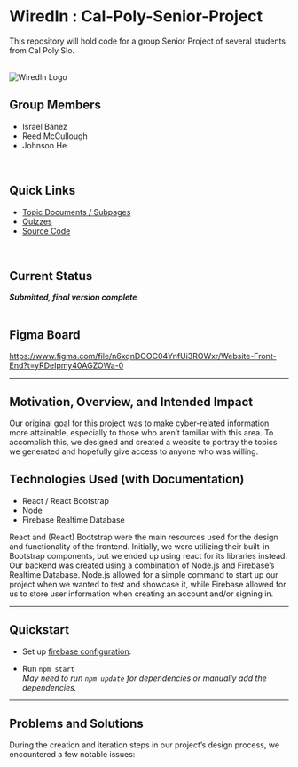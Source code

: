 # WiredIn : Cal-Poly-Senior-Project

This repository will hold code for a group Senior Project of several students from Cal Poly Slo.</br><br>

![WiredIn Logo](WiredIn/my-app/src/updated_logo.png) 

## Group Members
- Israel Banez
- Reed McCullough
- Johnson He

<br>

## Quick Links
 - [Topic Documents / Subpages](https://github.com/IsraelBanez/WiredIn/tree/main/my-app/src/pages)
 - [Quizzes](https://github.com/IsraelBanez/WiredIn/tree/main/my-app/public/Quizzes)
 - [Source Code](https://github.com/IsraelBanez/WiredIn/tree/main/my-app/src)

<br>

## Current Status
_**Submitted, final version complete**_<br><br>

## Figma Board
https://www.figma.com/file/n6xqnDOOC04YnfUi3ROWxr/Website-Front-End?t=yRDeIpmy40AGZOWa-0 

---


## Motivation, Overview, and Intended Impact
Our original goal for this project was to make cyber-related information more attainable, especially to those who aren’t familiar with this area. To accomplish this, we designed and created a website to portray the topics we generated and hopefully give access to anyone who was willing. 
</br>

## Technologies Used (with Documentation)
 - React / React Bootstrap
 - Node
 - Firebase Realtime Database

React and (React) Bootstrap were the main resources used for the design and functionality of the frontend. Initially, we were utilizing their built-in Bootstrap components, but we ended up using react for its libraries instead. Our backend was created using a combination of Node.js and Firebase’s Realtime Database. Node.js allowed for a simple command to start up our project when we wanted to test and showcase it, while Firebase allowed for us to store user information when creating an account and/or signing in.
</br>

---

## Quickstart
- Set up [firebase configuration](https://firebase.google.com/docs/web/setup):</br>

- Run ``` npm start ```</br> *May need to run ``` npm update ``` for dependencies or manually add the dependencies.* 

---

## Problems and Solutions
During the creation and iteration steps in our project’s design process, we encountered a few notable issues:

</br>